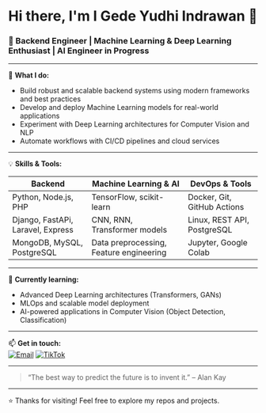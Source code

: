 # Hi there, I'm I Gede Yudhi Indrawan 👋

### 🚀 Backend Engineer | Machine Learning & Deep Learning Enthusiast | AI Engineer in Progress

---

🔭 **What I do:**
- Build robust and scalable backend systems using modern frameworks and best practices  
- Develop and deploy Machine Learning models for real-world applications  
- Experiment with Deep Learning architectures for Computer Vision and NLP  
- Automate workflows with CI/CD pipelines and cloud services

---

💡 **Skills & Tools:**

| Backend               | Machine Learning & AI          | DevOps & Tools           |
|-----------------------|-------------------------------|-------------------------|
| Python, Node.js, PHP   | TensorFlow, scikit-learn | Docker, Git, GitHub Actions |
| Django, FastAPi, Laravel, Express | CNN, RNN, Transformer models | Linux, REST API, PostgreSQL |
| MongoDB, MySQL, PostgreSQL | Data preprocessing, Feature engineering | Jupyter, Google Colab      |

---

🌱 **Currently learning:**  
- Advanced Deep Learning architectures (Transformers, GANs)  
- MLOps and scalable model deployment  
- AI-powered applications in Computer Vision (Object Detection, Classification)

---

📫 **Get in touch:**   
[![Email](https://img.shields.io/badge/-Email-red?style=flat-square)](mailto:yudikidrr@gmail.com)
[![TikTok](https://img.shields.io/badge/-TikTok-black?logo=tiktok&style=flat-square)](https://www.tiktok.com/@yudikidr_)


---

> “The best way to predict the future is to invent it.” – Alan Kay

---

⭐️ Thanks for visiting! Feel free to explore my repos and projects.
